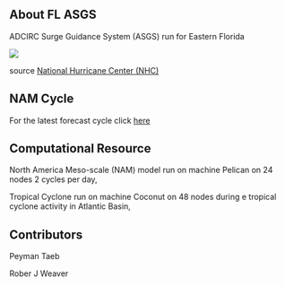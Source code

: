 ## About FL ASGS

ADCIRC Surge Guidance System (ASGS) run for Eastern Florida

<img src="http://www.nhc.noaa.gov/xgtwo/two_atl_2d0.png">

source [National Hurricane Center (NHC)](www.nhc.noaa.gov)

## NAM Cycle
For the latest forecast cycle click [here](/latest/latest_cycle.md)

## Computational Resource

North America Meso-scale (NAM) model run on machine Pelican on 24 nodes 2 cycles per day, 

Tropical Cyclone run on machine Coconut on 48 nodes during e tropical cyclone activity in Atlantic Basin,

## Contributors

Peyman Taeb 

Rober J Weaver
